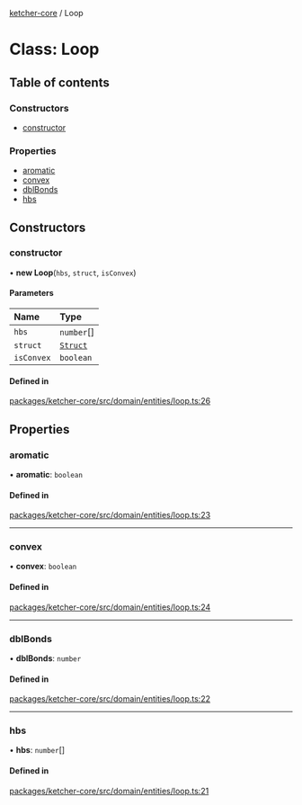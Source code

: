 [ketcher-core](../README.md) / Loop

# Class: Loop

## Table of contents

### Constructors

- [constructor](Loop.md#constructor)

### Properties

- [aromatic](Loop.md#aromatic)
- [convex](Loop.md#convex)
- [dblBonds](Loop.md#dblbonds)
- [hbs](Loop.md#hbs)

## Constructors

### constructor

• **new Loop**(`hbs`, `struct`, `isConvex`)

#### Parameters

| Name | Type |
| :------ | :------ |
| `hbs` | `number`[] |
| `struct` | [`Struct`](Struct.md) |
| `isConvex` | `boolean` |

#### Defined in

[packages/ketcher-core/src/domain/entities/loop.ts:26](https://github.com/epam/ketcher/blob/bf065756/packages/ketcher-core/src/domain/entities/loop.ts#L26)

## Properties

### aromatic

• **aromatic**: `boolean`

#### Defined in

[packages/ketcher-core/src/domain/entities/loop.ts:23](https://github.com/epam/ketcher/blob/bf065756/packages/ketcher-core/src/domain/entities/loop.ts#L23)

___

### convex

• **convex**: `boolean`

#### Defined in

[packages/ketcher-core/src/domain/entities/loop.ts:24](https://github.com/epam/ketcher/blob/bf065756/packages/ketcher-core/src/domain/entities/loop.ts#L24)

___

### dblBonds

• **dblBonds**: `number`

#### Defined in

[packages/ketcher-core/src/domain/entities/loop.ts:22](https://github.com/epam/ketcher/blob/bf065756/packages/ketcher-core/src/domain/entities/loop.ts#L22)

___

### hbs

• **hbs**: `number`[]

#### Defined in

[packages/ketcher-core/src/domain/entities/loop.ts:21](https://github.com/epam/ketcher/blob/bf065756/packages/ketcher-core/src/domain/entities/loop.ts#L21)
